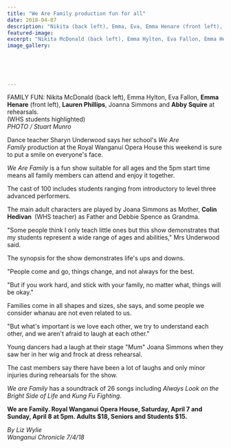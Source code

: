 ```yaml
---
title: "We Are Family production fun for all"
date: 2018-04-07
description: "Nikita (back left), Emma, Eva, Emma Henare (front left), Lauren Phillips, Joanna & Abby Squire at rehearsals..."
featured-image: 
excerpt: "Nikita McDonald (back left), Emma Hylton, Eva Fallon, Emma Henare (front left), Lauren Phillips, Joanna Simmons and Abby Squire at rehearsals."
image_gallery:
    
    
    
    
    
---
```


<p><span>FAMILY FUN: Nikita McDonald (back left), Emma Hylton, Eva Fallon, <strong>Emma Henare</strong>&nbsp;(front left), <strong>Lauren Phillips</strong>, Joanna Simmons and <strong>Abby Squire</strong> at rehearsals. <br />(WHS students <span>highlighted</span>)<br /><em>PHOTO / Stuart Munro</em></span></p>
<p class="element element-paragraph">Dance teacher Sharyn Underwood says her school's&nbsp;<em>We Are Family</em>&nbsp;production at the Royal Wanganui Opera House this weekend is sure to put a smile on everyone's face.</p>
<p class="element element-paragraph"><em>We Are Family</em>&nbsp;is a fun show suitable for all ages and the 5pm start time means all family members can attend and enjoy it together.</p>
<p class="element element-paragraph">The cast of 100 includes students ranging from introductory to level three advanced performers.</p>
<p class="element element-paragraph">The main adult characters are played by Joana Simmons as Mother, <strong>Colin Hedivan&nbsp;</strong> <span>(WHS teacher)&nbsp;</span>as Father and Debbie Spence as Grandma.</p>
<p class="element element-paragraph">"Some people think I only teach little ones but this show demonstrates that my students represent a wide range of ages and abilities," Mrs Underwood said.</p>
<p class="element element-paragraph">The synopsis for the show demonstrates life's ups and downs.</p>
<p class="element element-paragraph">"People come and go, things change, and not always for the best.</p>
<p class="element element-paragraph">"But if you work hard, and stick with your family, no matter what, things will be okay."</p>
<p class="element element-paragraph">Families come in all shapes and sizes, she says, and some people we consider whanau are not even related to us.</p>
<p class="element element-paragraph">"But what's important is we love each other, we try to understand each other, and we aren't afraid to laugh at each other."</p>
<p class="element element-paragraph">Young dancers had a laugh at their stage "Mum" Joana Simmons when they saw her in her wig and frock at dress rehearsal.</p>
<p class="element element-paragraph">The cast members say there have been a lot of laughs and only minor injuries during rehearsals for the show.</p>
<p class="element element-paragraph"><em>We are Family</em>&nbsp;has a soundtrack of 26 songs including&nbsp;<em>Always Look on the Bright Side of Life</em>&nbsp;and&nbsp;<em>Kung Fu Fighting</em>.</p>
<p class="element element-paragraph"><strong>We are Family. Royal Wanganui Opera House, Saturday, April 7 and Sunday, April 8 at 5pm. Adults $18, Seniors and Students $15.</strong></p>
<p><em>By Liz Wylie</em><br /><em>Wanganui Chronicle 7/4/18</em></p>

